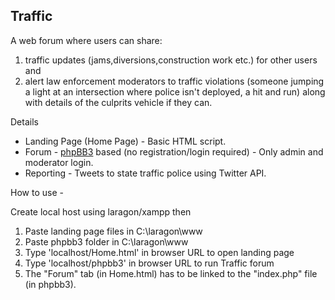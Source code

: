 ## Traffic

A web forum where users can share:

1. traffic updates (jams,diversions,construction work etc.) for other users and 
2. alert law enforcement moderators to traffic violations (someone jumping a light at an intersection where police isn't deployed, a hit and run) along with details of the culprits vehicle if they can.

Details

- Landing Page (Home Page) - Basic HTML script.
- Forum - [phpBB3](https://www.phpbb.com/ "phpBB3") based (no registration/login required) - Only admin and moderator login.
- Reporting - Tweets to state traffic police using Twitter API.

How to use - 

Create local host using laragon/xampp then

1. Paste landing page files in C:\laragon\www
2. Paste phpbb3 folder in C:\laragon\www
3. Type 'localhost/Home.html'  in browser URL to open landing page
4. Type 'localhost/phpbb3' in browser URL to run Traffic forum
5. The "Forum" tab (in Home.html) has to be linked to the "index.php" file (in phpbb3).





